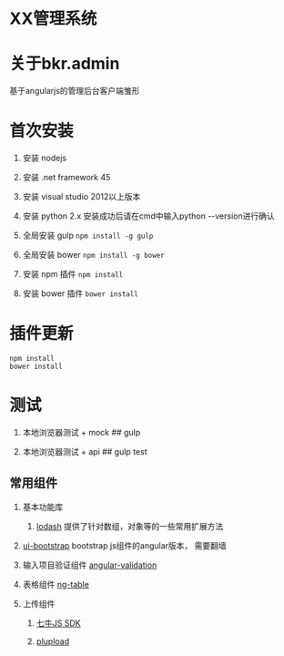 # XX管理系统 #


# 关于bkr.admin #
基于angularjs的管理后台客户端雏形

# 首次安装 #
1. 安装 nodejs

1. 安装 .net framework 45

1. 安装 visual studio 2012以上版本

1. 安装 python 2.x
   安装成功后请在cmd中输入python --version进行确认

1. 全局安装 gulp
	`npm install -g gulp`

1. 全局安装 bower
	`npm install -g bower`

1. 安装 npm 插件
	`npm install`

1. 安装 bower 插件
	`bower install`

# 插件更新 #
    npm install
	bower install

# 测试 #
1. 本地浏览器测试 + mock ##
    gulp

1. 本地浏览器测试 + api ##
    gulp test

## 常用组件 ##
1. 基本功能库
	1. [lodash](https://lodash.com/)
		提供了针对数组，对象等的一些常用扩展方法

1. [ui-bootstrap](https://angular-ui.github.io/bootstrap/)
	bootstrap js组件的angular版本， 需要翻墙

1. 输入项目验证组件
	[angular-validation](https://github.com/huei90/angular-validation)

1. 表格组件
	[ng-table](https://github.com/esvit/ng-table)

1. 上传组件
	1. [七牛JS SDK](http://developer.qiniu.com/code/v6/sdk/javascript.html)

	1. [plupload](http://www.plupload.com/)
